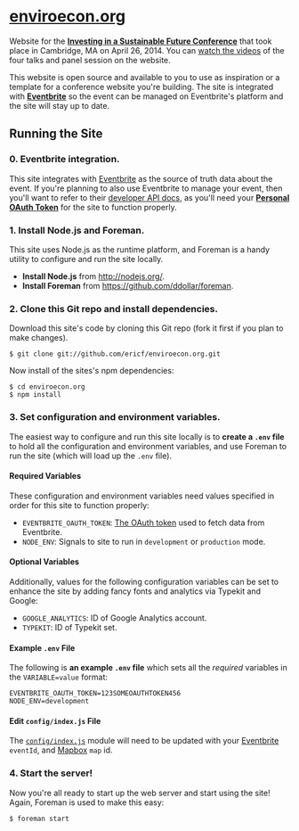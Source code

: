 [enviroecon.org][enviroecon]
============================

Website for the [**Investing in a Sustainable Future Conference**][enviroecon] that took place in Cambridge, MA on April 26, 2014. You can [watch the videos][videos] of the four talks and panel session on the website.

This website is open source and available to you to use as inspiration or a template for a conference website you're building. The site is integrated with [**Eventbrite**][eventbrite] so the event can be managed on Eventbrite's platform and the site will stay up to date.

## Running the Site

### 0. Eventbrite integration.

This site integrates with [Eventbrite][eventbrite] as the source of truth data about the event. If you're planning to also use Eventbrite to manage your event, then you'll want to refer to their [developer API docs][eventbrite-dev], as you'll need your [**Personal OAuth Token**][eventbrite-auth] for the site to function properly.

### 1. Install Node.js and Foreman.

This site uses Node.js as the runtime platform, and Foreman is a handy utility to configure and run the site locally.

* __Install Node.js__ from <http://nodejs.org/>.
* __Install Foreman__ from <https://github.com/ddollar/foreman>.

### 2. Clone this Git repo and install dependencies.

Download this site's code by cloning this Git repo (fork it first if you plan to make changes).

```shell
$ git clone git://github.com/ericf/enviroecon.org.git
```

Now install of the sites's npm dependencies:

```shell
$ cd enviroecon.org
$ npm install
```

### 3. Set configuration and environment variables.

The easiest way to configure and run this site locally is to **create a `.env` file** to hold all the configuration and environment variables, and use Foreman to run the site (which will load up the `.env` file).

#### Required Variables

These configuration and environment variables need values specified in order for this site to function properly:

* `EVENTBRITE_OAUTH_TOKEN`: [The OAuth token][eventbrite-auth] used to fetch data from Eventbrite.
* `NODE_ENV`: Signals to site to run in `development` or `production` mode.

#### Optional Variables

Additionally, values for the following configuration variables can be set to enhance the site by adding fancy fonts and analytics via Typekit and Google:

* `GOOGLE_ANALYTICS`: ID of Google Analytics account.
* `TYPEKIT`: ID of Typekit set.

#### Example `.env` File

The following is **an example `.env` file** which sets all the _required_
variables in the `VARIABLE=value` format:

```
EVENTBRITE_OAUTH_TOKEN=123SOMEOAUTHTOKEN456
NODE_ENV=development
```

#### Edit `config/index.js` File

The [`config/index.js`][config] module will need to be updated with your [Eventbrite][eventbrite] `eventId`, and [Mapbox][mapbox] `map` id.

### 4. Start the server!

Now you're all ready to start up the web server and start using the site! Again, Foreman is used to make this easy:

```shell
$ foreman start
```


[enviroecon]: http://enviroecon.org/
[videos]: http://enviroecon.org/videos/
[eventbrite]: http://www.eventbrite.com/
[eventbrite-dev]: http://developer.eventbrite.com/
[eventbrite-auth]: http://developer.eventbrite.com/docs/auth/
[mapbox]: https://www.mapbox.com/
[config]: https://github.com/ericf/enviroecon.org/blob/master/config/index.js
